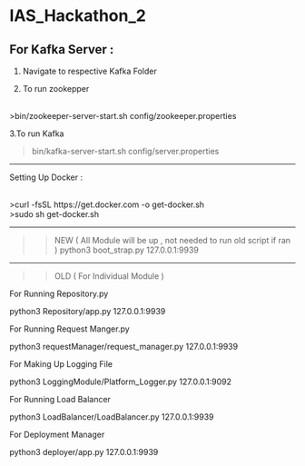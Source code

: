 # IAS_Hackathon_2

For Kafka Server : 
------------------
1. Navigate to respective Kafka Folder 

2. To run zookepper
<br />
>bin/zookeeper-server-start.sh config/zookeeper.properties

3.To run Kafka
<br />
>bin/kafka-server-start.sh config/server.properties

------------------------------

Setting Up Docker :

<br />
>curl -fsSL https://get.docker.com -o get-docker.sh
<br />
>sudo sh get-docker.sh

------------------------------

>> NEW ( All Module will be up , not needed to run old script if ran )
python3 boot_strap.py 127.0.0.1:9939

------------------------------
>> OLD ( For Individual Module )

For Running Repository.py 

python3 Repository/app.py 127.0.0.1:9939

For Running Request Manger.py 

python3 requestManager/request_manager.py 127.0.0.1:9939

For Making Up Logging File 

python3 LoggingModule/Platform_Logger.py 127.0.0.1:9092

For Running Load Balancer 

python3 LoadBalancer/LoadBalancer.py 127.0.0.1:9939

For Deployment Manager

python3 deployer/app.py 127.0.0.1:9939


